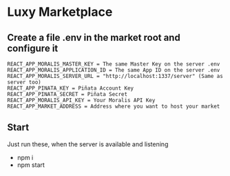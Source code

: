 # Luxy Marketplace

## Create a file .env in the market root and configure it
```
REACT_APP_MORALIS_MASTER_KEY = The same Master Key on the server .env
REACT_APP_MORALIS_APPLICATION_ID = The same App ID on the server .env
REACT_APP_MORALIS_SERVER_URL = "http://localhost:1337/server" (Same as server too)
REACT_APP_PINATA_KEY = Piñata Account Key
REACT_APP_PINATA_SECRET = Piñata Secret
REACT_APP_MORALIS_API_KEY = Your Moralis API Key
REACT_APP_MARKET_ADDRESS = Address where you want to host your market
```

## Start 
Just run these, when the server is available and listening

- npm i 
- npm start